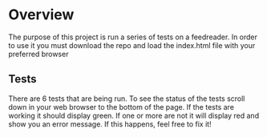 # Overview

The purpose of this project is run a series of tests on a feedreader. In order to use it you must download the repo and load the index.html file with your preferred browser


## Tests

There are 6 tests that are being run. To see the status of the tests scroll down in your web browser to the bottom of the page. If the tests are working it should display green. If one or more are not it will display red and show you an error message. If this happens, feel free to fix it!
